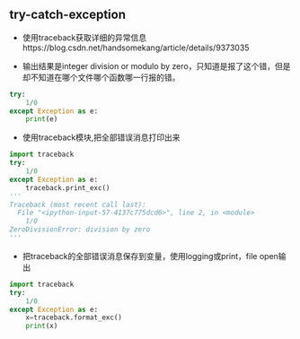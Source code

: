 ## try-catch-exception

- 使用traceback获取详细的异常信息https://blog.csdn.net/handsomekang/article/details/9373035

- 输出结果是integer division or modulo by zero，只知道是报了这个错，但是却不知道在哪个文件哪个函数哪一行报的错。
```python
try:
    1/0
except Exception as e:
    print(e)
```
- 使用traceback模块,把全部错误消息打印出来
```python
import traceback
try:
    1/0
except Exception as e:
    traceback.print_exc()
'''
Traceback (most recent call last):
  File "<ipython-input-57-4137c775dcd6>", line 2, in <module>
    1/0
ZeroDivisionError: division by zero
'''    
```
- 把traceback的全部错误消息保存到变量，使用logging或print，file open输出
```python
import traceback
try:
    1/0
except Exception as e:
    x=traceback.format_exc()
    print(x)
```